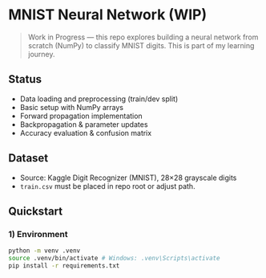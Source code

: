 # MNIST Neural Network (WIP)


> Work in Progress — this repo explores building a neural network from scratch (NumPy) to classify MNIST digits. This is part of my learning journey.


## Status
-  Data loading and preprocessing (train/dev split)
-  Basic setup with NumPy arrays
-  Forward propagation implementation
-  Backpropagation & parameter updates
-  Accuracy evaluation & confusion matrix


## Dataset
- Source: Kaggle Digit Recognizer (MNIST), 28×28 grayscale digits
- `train.csv` must be placed in repo root or adjust path.


## Quickstart
### 1) Environment
```bash
python -m venv .venv
source .venv/bin/activate # Windows: .venv\Scripts\activate
pip install -r requirements.txt
